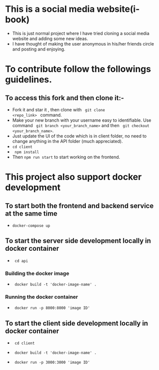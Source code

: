 # This is a social media website(i-book)

- This is just normal project where I have tried cloning a social media website and adding some new ideas.
- I have thought of making the user anonymous in his/her friends circle and posting and enjoying.

# To contribute follow the followings guidelines.

## To access this fork and then clone it:-

- Fork it and star it , then clone with <code> git clone <repo_link> </code> command.
- Make your new branch with your username easy to identifiable. Use command <code> git branch <your_branch_name></code> and then <code> git checkout <your_branch_name></code>.
- Just update the UI of the code which is in client folder, no need to change anything in the API folder (much appreciated).
- <code>cd client</code>
- <code> npm install </code>
- Then <code>npm run start</code> to start working on the frontend.

# This project also support docker development

## To start both the frontend and backend service at the same time

- <code>docker-compose up</code>

## To start the server side development locally in docker container

- <code> cd api </code>

### Building the docker image

- <code> docker build -t 'docker-image-name' . </code>

### Running the docker container

- <code> docker run -p 8000:8000 'image ID' </code>

## To start the client side development locally in docker container

- <code> cd client </code>

- <code> docker build -t 'docker-image-name' . </code>

- <code> docker run -p 3000:3000 'image ID' </code>
